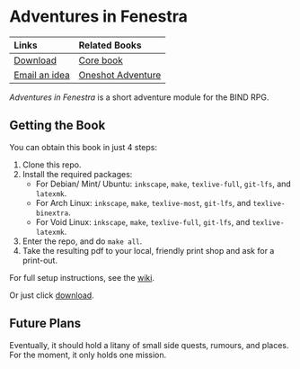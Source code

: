 # Adventures in Fenestra

| Links                          | Related Books                  |
|:-------------------------------|:-------------------------------|
| [Download][aif]                | [Core book][core]              |
| [Email an idea][issues email]  | [Oneshot Adventure][oneshot]   |

*Adventures in Fenestra* is a short adventure module for the BIND RPG.

## Getting the Book

You can obtain this book in just 4 steps:

1. Clone this repo.
1. Install the required packages:
    * For Debian/ Mint/ Ubuntu: `inkscape`, `make`, `texlive-full`, `git-lfs`, and `latexmk`.
    * For Arch Linux: `inkscape`, `make`, `texlive-most`, `git-lfs`, and `texlive-binextra`.
    * For Void Linux: `inkscape`, `make`, `texlive-full`, `git-lfs`, and `texlive-latexmk`.
1. Enter the repo, and do `make all`.
1. Take the resulting pdf to your local, friendly print shop and ask for a print-out.

For full setup instructions, see the [wiki][compiling].

Or just click [download][aif].

## Future Plans

Eventually, it should hold a litany of small side quests, rumours, and places.
For the moment, it only holds one mission.

[compiling]: https://gitlab.com/bindrpg/core/-/wikis/dev/Compiling
[core]: https://gitlab.com/bindrpg/core
[oneshot]: https://gitlab.com/bindrpg/oneshot/-/jobs/artifacts/master/raw/oneshot_horde_escape.pdf?job=build
[stories pdf]: https://gitlab.com/bindrpg/metabind/-/jobs/artifacts/master/raw/complete/stories.pdf?job=build
[core pdf]: https://gitlab.com/bindrpg/metabind/-/jobs/artifacts/master/raw/complete/core.pdf?job=build
[aif]: https://gitlab.com/bindrpg/aif/-/jobs/artifacts/master/raw/Adventures_in_Fenestra.pdf?job=build
[goblin hole]: https://gitlab.com/bindrpg/aif/-/jobs/artifacts/master/raw/The_Goblin_Hole.pdf?job=build
[issues email]: mailto:contact-project+bindrpg-aif-16324948-issue-@incoming.gitlab.com
